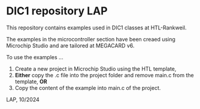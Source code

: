 # DIC1 repository LAP

This repository contains examples used in DIC1 classes at HTL-Rankweil.

The examples in the microcontroller section have been creaed using Microchip Studio and are tailored at MEGACARD v6. 

To use the examples ...

1. Create a new project in Microchip Studio using the HTL template,<br>
2. **Either** copy the .c file into the project folder and remove main.c from the template, **OR**<br>
3. Copy the content of the example into main.c of the project.<br>

LAP, 10/2024
